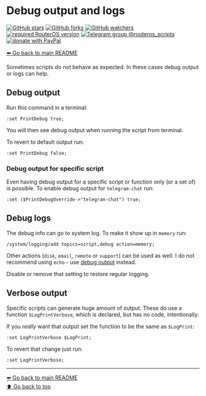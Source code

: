 Debug output and logs
=====================

[![GitHub stars](https://img.shields.io/github/stars/eworm-de/routeros-scripts?logo=GitHub&style=flat&color=red)](https://github.com/eworm-de/routeros-scripts/stargazers)
[![GitHub forks](https://img.shields.io/github/forks/eworm-de/routeros-scripts?logo=GitHub&style=flat&color=green)](https://github.com/eworm-de/routeros-scripts/network)
[![GitHub watchers](https://img.shields.io/github/watchers/eworm-de/routeros-scripts?logo=GitHub&style=flat&color=blue)](https://github.com/eworm-de/routeros-scripts/watchers)
[![required RouterOS version](https://img.shields.io/badge/RouterOS-7.15-yellow?style=flat)](https://mikrotik.com/download/changelogs/)
[![Telegram group @routeros_scripts](https://img.shields.io/badge/Telegram-%40routeros__scripts-%2326A5E4?logo=telegram&style=flat)](https://t.me/routeros_scripts)
[![donate with PayPal](https://img.shields.io/badge/Like_it%3F-Donate!-orange?logo=githubsponsors&logoColor=orange&style=flat)](https://www.paypal.com/cgi-bin/webscr?cmd=_s-xclick&hosted_button_id=A4ZXBD6YS2W8J)

[⬅️ Go back to main README](README.md)

Sometimes scripts do not behave as expected. In these cases debug output
or logs can help.

## Debug output

Run this command in a terminal:

    :set PrintDebug true;

You will then see debug output when running the script from terminal.

To revert to default output run:

    :set PrintDebug false;

### Debug output for specific script

Even having debug output for a specific script or function only (or a
set of) is possible. To enable debug output for `telegram-chat` run:

    :set ($PrintDebugOverride->"telegram-chat") true;

## Debug logs

The debug info can go to system log. To make it show up in `memory` run:

    /system/logging/add topics=script,debug action=memory;

Other actions (`disk`, `email`, `remote` or `support`) can be used as
well. I do not recommend using `echo` - use [debug output](#debug-output)
instead.

Disable or remove that setting to restore regular logging.

## Verbose output

Specific scripts can generate huge amount of output. These do use a function
`$LogPrintVerbose`, which is declared, but has no code, intentionally.

If you *really* want that output set the function to be the same as
`$LogPrint`:

    :set LogPrintVerbose $LogPrint;

To revert that change just run:

    :set LogPrintVerbose;

---
[⬅️ Go back to main README](README.md)  
[⬆️ Go back to top](#top)
